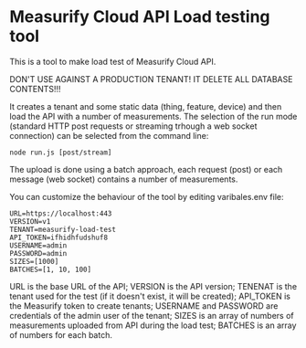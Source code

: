 # Measurify Cloud API Load testing tool

This is a tool to make load test of Measurify Cloud API.

DON'T USE AGAINST A PRODUCTION TENANT! IT DELETE ALL DATABASE CONTENTS!!!

It creates a tenant and some static data (thing, feature, device) and then load the API with a number of measurements. The selection of the run mode (standard HTTP post requests or streaming trhough a web socket connection) can be selected from the command line:

    node run.js [post/stream]

The upload is done using a batch approach, each request (post) or each message (web socket) contains a number of measurements.

You can customize the behaviour of the tool by editing varibales.env file:

    URL=https://localhost:443
    VERSION=v1
    TENANT=measurify-load-test
    API_TOKEN=ifhidhfudshuf8
    USERNAME=admin
    PASSWORD=admin
    SIZES=[1000]
    BATCHES=[1, 10, 100]

URL is the base URL of the API; VERSION is the API version; TENENAT is the tenant used for the test (if it doesn't exist, it will be created); API_TOKEN is the Measurify token to create tenants; USERNAME and PASSWORD are credentials of the admin user of the tenant; SIZES is an array of numbers of measurements uploaded from API during the load test; BATCHES is an array of numbers for each batch.
